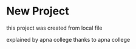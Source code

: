 # New Project
this project was created from local file


explained by apna college thanks to apna college